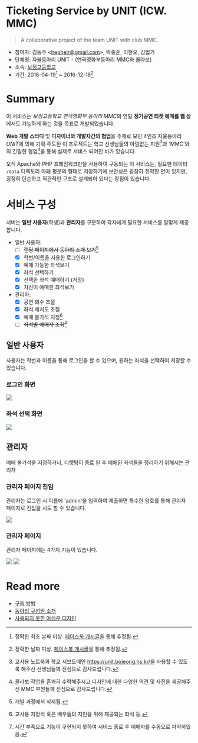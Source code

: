 # Ticketing Service by UNIT (ICW. MMC)

> A collaborative project of the team UNIT with club MMC.

- 참여자: 김동주 <<hepheir@gmail.com>>, 박종훈, 이현오, 김법기
- 단체명: 자율동아리 UNIT - (연극영화부동아리 MMC와 콜라보)
- 소속: [보정고등학교](https://bojeong.hs.kr/)
- 기간: 2016-04-19[^properties-1] ~ 2016-12-18[^properties-2]

[^properties-1]: 정확한 최초 날짜 미상. [페이스북 개시글](https://www.facebook.com/hepheir/posts/pfbid02t7s3kHEhXNUrsEtCtJTZc1p7bm6Ve4nZCSJQeSgQr7RL8aiGDaER2z23if9XSN7sl)을 통해 추정됨.
[^properties-2]: 정확한 날짜 미상. [페이스북 개시글](https://www.facebook.com/hepheir/posts/pfbid02uDRYYEVXqWVW196RYH4SqynBTBAGwhsEYJV8y9BrF5fCMami3LAuHLqhAhzUpAHal)을 통해 추정됨.

# Summary

이 서비스는 *보정고등학교 연극영화부 동아리 MMC*의 연말 **정기공연 티켓 예매를 웹 상**에서도 가능하게 하는 것을 목표로 개발되었습니다.

**Web 개발 스터디** 및 **디자이너와 개발자간의 협업**을 주제로 모인 4인조 자율동아리 *UNIT*에 의해 기획·주도된 이 프로젝트는 학교 선생님들의 아낌없는 지원[^summary-1]과 'MMC'와의 긴밀한 협업[^summary-2]을 통해 실제로 서비스 되어진 바가 있습니다.

[^summary-1]: 교사용 노트북과 학교 서브도메인 https://unit.bojeong.hs.kr/을 사용할 수 있도록 해주신 선생님들께 진심으로 감사드립니다.
[^summary-2]: 콜라보 작업을 흔쾌히 수락해주시고 디자인에 대한 다양한 의견 및 사진을 제공해주신 MMC 부원들께 진심으로 감사드립니다.

오직 Apache와 PHP 프레임워크만을 사용하여 구동되는 이 서비스는, 필요한 데이터 `/data` 디렉토리 아래 평문의 형태로 저장하기에 보안성은 굉장히 취약한 면이 있지만, 굉장히 단순하고 직관적인 구조로 설계되어 있다는 장점이 있습니다.

# 서비스 구성

서버는 **일반 사용자**(학생)과 **관리자**를 구분하여 각자에게 필요한 서비스를 알맞게 제공합니다.

- 일반 사용자:
    - [ ] ~~랜딩 페이지에서 동아리 소개 보기[^service-structure-1]~~
    - [x] 학번/이름을 사용한 로그인하기
    - [x] 예매 가능한 좌석보기
    - [x] 좌석 선택하기
    - [x] 선택한 좌석 예매하기 (저장)
    - [x] 자신이 예매한 좌석보기

- 관리자:
    - [x] 공연 회수 조절
    - [x] 좌석 배치도 조절
    - [x] 예매 불가석 지정[^service-structure-2]
    - [ ] ~~좌석별 예매자 조회[^service-structure-3]~~

[^service-structure-1]: 개발 과정에서 삭제됨.
[^service-structure-2]: 교사용 지정석 혹은 배우들의 지인을 위해 제공되는 좌석 등.
[^service-structure-3]: 시간 부족으로 기능이 구현되지 못하여 서비스 종료 후 예매자를 수동으로 파악하였음.

## 일반 사용자

사용자는 학번과 이름을 통해 로그인을 할 수 있으며, 원하는 좌석을 선택하여 저장할 수 있습니다.

### 로그인 화면

![](/images/login-page.png)

### 좌석 선택 화면

![](/images/seat-selection.png)


## 관리자

예매 불가석을 지정하거나, 티켓팅이 종료 된 후 예매된 좌석들을 정리하기 위해서는 관리자

### 관리자 페이지 진입

관리자는 로그인 시 이름에 'admin'을 입력하여 제출하면 특수한 암호를 통해 관리자 페이지로 진입을 시도 할 수 있습니다.

![](/images/how-to-open-admin-page.png)

### 관리자 페이지

관리자 페이지에는 4가지 기능이 있습니다.

![](/images/admin-page.png)
![](/images/admin-page_empty.png)


# Read more

- [구동 방법](/docs/installation.md)
- [동아리 구성원 소개](/docs/unit-members.md)
- [사용되지 못한 아쉬운 디자인](/docs/unused-designs.md)

